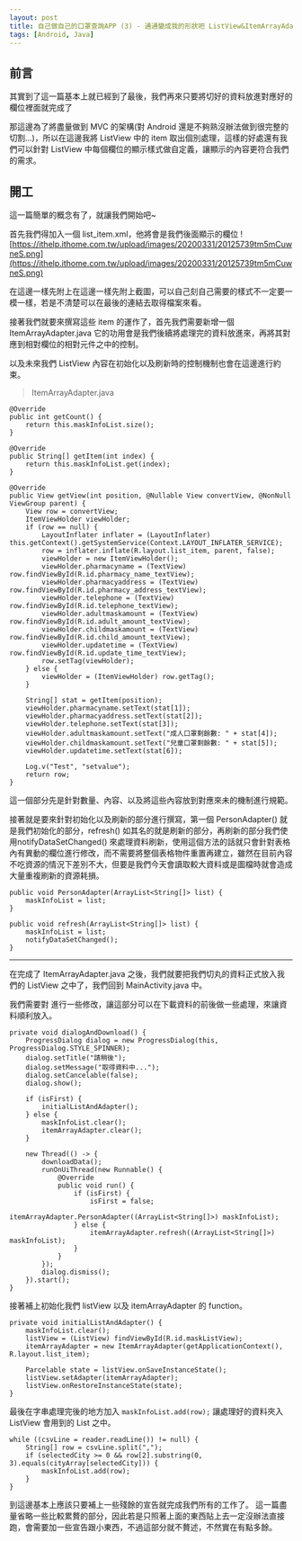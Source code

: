 ```yaml
---
layout: post
title: 自己做自己的口罩查詢APP (3) - 通通變成我的形狀吧 ListView&ItemArrayAdapter 
tags: [Android, Java]
---
```


## 前言
其實到了這一篇基本上就已經到了最後，我們再來只要將切好的資料放進對應好的欄位裡面就完成了

那這邊為了將盡量做到 MVC 的架構(對 Android 還是不夠熟沒辦法做到很完整的切割...)，所以在這邊我將 ListView 中的 item 取出個別處理，這樣的好處還有我們可以針對 ListView 中每個欄位的顯示樣式做自定義，讓顯示的內容更符合我們的需求。

## 開工
這一篇簡單的概念有了，就讓我們開始吧~

首先我們得加入一個 list_item.xml，他將會是我們後面顯示的欄位
![https://ithelp.ithome.com.tw/upload/images/20200331/20125739tm5mCuwneS.png](https://ithelp.ithome.com.tw/upload/images/20200331/20125739tm5mCuwneS.png)

在這邊一樣先附上在這邊一樣先附上截圖，可以自己刻自己需要的樣式不一定要一模一樣，若是不清楚可以在最後的連結去取得檔案來看。

接著我們就要來撰寫這些 item 的運作了，首先我們需要新增一個 ItemArrayAdapter.java 它的功用會是我們後續將處理完的資料放進來，再將其對應到相對欄位的相對元件之中的控制。

以及未來我們 ListView 內容在初始化以及刷新時的控制機制也會在這邊進行約束。

> ItemArrayAdapter.java
```
@Override
public int getCount() {
    return this.maskInfoList.size();
}

@Override
public String[] getItem(int index) {
    return this.maskInfoList.get(index);
}

@Override
public View getView(int position, @Nullable View convertView, @NonNull ViewGroup parent) {
    View row = convertView;
    ItemViewHolder viewHolder;
    if (row == null) {
        LayoutInflater inflater = (LayoutInflater) this.getContext().getSystemService(Context.LAYOUT_INFLATER_SERVICE);
        row = inflater.inflate(R.layout.list_item, parent, false);
        viewHolder = new ItemViewHolder();
        viewHolder.pharmacyname = (TextView) row.findViewById(R.id.pharmacy_name_textView);
        viewHolder.pharmacyaddress = (TextView) row.findViewById(R.id.pharmacy_address_textView);
        viewHolder.telephone = (TextView) row.findViewById(R.id.telephone_textView);
        viewHolder.adultmaskamount = (TextView) row.findViewById(R.id.adult_amount_textView);
        viewHolder.childmaskamount = (TextView) row.findViewById(R.id.child_amount_textView);
        viewHolder.updatetime = (TextView) row.findViewById(R.id.update_time_textView);
        row.setTag(viewHolder);
    } else {
        viewHolder = (ItemViewHolder) row.getTag();
    }

    String[] stat = getItem(position);
    viewHolder.pharmacyname.setText(stat[1]);
    viewHolder.pharmacyaddress.setText(stat[2]);
    viewHolder.telephone.setText(stat[3]);
    viewHolder.adultmaskamount.setText("成人口罩剩餘數: " + stat[4]);
    viewHolder.childmaskamount.setText("兒童口罩剩餘數: " + stat[5]);
    viewHolder.updatetime.setText(stat[6]);

    Log.v("Test", "setvalue");
    return row;
}
```

這一個部分先是針對數量、內容、以及將這些內容放到對應來未的機制進行規範。

接著就是要來針對初始化以及刷新的部分進行撰寫，第一個 PersonAdapter() 就是我們初始化的部分，refresh() 如其名的就是刷新的部分，再刷新的部分我們使用notifyDataSetChanged() 來處理資料刷新，使用這個方法的話就只會針對表格內有異動的欄位進行修改，而不需要將整個表格物件重置再建立，雖然在目前內容不吃資源的情況下差別不大，但要是我們今天會讀取較大資料或是圖檔時就會造成大量重複刷新的資源耗損。

```
public void PersonAdapter(ArrayList<String[]> list) {
    maskInfoList = list;
}

public void refresh(ArrayList<String[]> list) {
    maskInfoList = list;
    notifyDataSetChanged();
}
```

-----

在完成了 ItemArrayAdapter.java 之後，我們就要把我們切丸的資料正式放入我們的 ListView 之中了，我們回到 MainActivity.java 中。

我們需要對  進行一些修改，讓這部分可以在下載資料的前後做一些處理，來讓資料順利放入。

```
private void dialogAndDownload() {
    ProgressDialog dialog = new ProgressDialog(this, ProgressDialog.STYLE_SPINNER);
    dialog.setTitle("請稍後");
    dialog.setMessage("取得資料中...");
    dialog.setCancelable(false);
    dialog.show();

    if (isFirst) {
        initialListAndAdapter();
    } else {
        maskInfoList.clear();
        itemArrayAdapter.clear();
    }

    new Thread(() -> {
        downloadData();
        runOnUiThread(new Runnable() {
            @Override
            public void run() {
                if (isFirst) {
                    isFirst = false;
                    itemArrayAdapter.PersonAdapter((ArrayList<String[]>) maskInfoList);
                } else {
                    itemArrayAdapter.refresh((ArrayList<String[]>) maskInfoList);
                }
            }
        });
        dialog.dismiss();
    }).start();
}
```

接著補上初始化我們 listView 以及 itemArrayAdapter 的 function。

```
private void initialListAndAdapter() {
    maskInfoList.clear();
    listView = (ListView) findViewById(R.id.maskListView);
    itemArrayAdapter = new ItemArrayAdapter(getApplicationContext(), R.layout.list_item);

    Parcelable state = listView.onSaveInstanceState();
    listView.setAdapter(itemArrayAdapter);
    listView.onRestoreInstanceState(state);
}
```

最後在字串處理完後的地方加入 `maskInfoList.add(row);` 讓處理好的資料夾入 ListView 會用到的 List 之中。

```
while ((csvLine = reader.readLine()) != null) {
    String[] row = csvLine.split(",");
    if (selectedCity >= 0 && row[2].substring(0, 3).equals(cityArray[selectedCity])) {
        maskInfoList.add(row);
    }
}
```

到這邊基本上應該只要補上一些殘餘的宣告就完成我們所有的工作了。
這一篇盡量省略一些比較累贅的部分，因此若是只照著上面的東西貼上去一定沒辦法直接跑，會需要加一些宣告跟小東西，不過這部分就不贅述，不然實在有點多餘。


